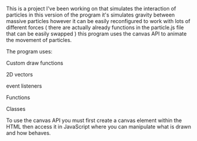 This is a project I've been working on  that simulates the interaction of particles in this version of the program it's simulates gravity between massive particles however it can be easily reconfigured to work with  lots of different forces ( there are actually already functions in the  particle.js  file that can be easily swapped ) this program uses the canvas API to animate the movement of particles.

The program uses:

  Custom draw functions

  2D vectors

  event listeners

  Functions

  Classes

To use the canvas API you must first create a canvas element within the HTML then access it in JavaScript  where you can manipulate  what is drawn and how  behaves. 
